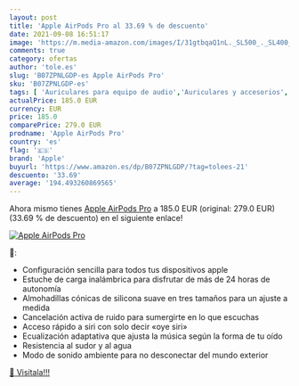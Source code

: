 ```yaml
---
layout: post
title: 'Apple AirPods Pro al 33.69 % de descuento'
date: 2021-09-08 16:51:17
image: 'https://m.media-amazon.com/images/I/31gtbqaQ1nL._SL500_._SL400_.jpg'
comments: true
category: ofertas
author: 'tole.es'
slug: 'B07ZPNLGDP-es Apple AirPods Pro'
sku: 'B07ZPNLGDP-es'
tags: [ 'Auriculares para equipo de audio','Auriculares y accesorios','Electrónica','apple', ]
actualPrice: 185.0 EUR
currency: EUR
price: 185.0
comparePrice: 279.0 EUR
prodname: 'Apple AirPods Pro'
country: 'es'
flag: '🇪🇸'
brand: 'Apple'
buyurl: 'https://www.amazon.es/dp/B07ZPNLGDP/?tag=tolees-21'
descuento: '33.69'
average: '194.493260869565'
---
```


Ahora mismo tienes [Apple AirPods Pro](https://www.amazon.es/dp/B07ZPNLGDP/?tag=tolees-21) a 185.0 EUR (original: 279.0 EUR) (33.69 %  de descuento) en el siguiente enlace!

[![Apple AirPods Pro](https://m.media-amazon.com/images/I/31gtbqaQ1nL._SL500_._SL400_.jpg)](https://www.amazon.es/dp/B07ZPNLGDP/?tag=tolees-21)

🔎:

- Configuración sencilla para todos tus dispositivos apple
- Estuche de carga inalámbrica para disfrutar de más de 24 horas de autonomía
- Almohadillas cónicas de silicona suave en tres tamaños para un ajuste a medida
- Cancelación activa de ruido para sumergirte en lo que escuchas
- Acceso rápido a siri con solo decir «oye siri»
- Ecualización adaptativa que ajusta la música según la forma de tu oído
- Resistencia al sudor y al agua
- Modo de sonido ambiente para no desconectar del mundo exterior

[🛒 Visítala!!!](https://www.amazon.es/dp/B07ZPNLGDP/?tag=tolees-21)
